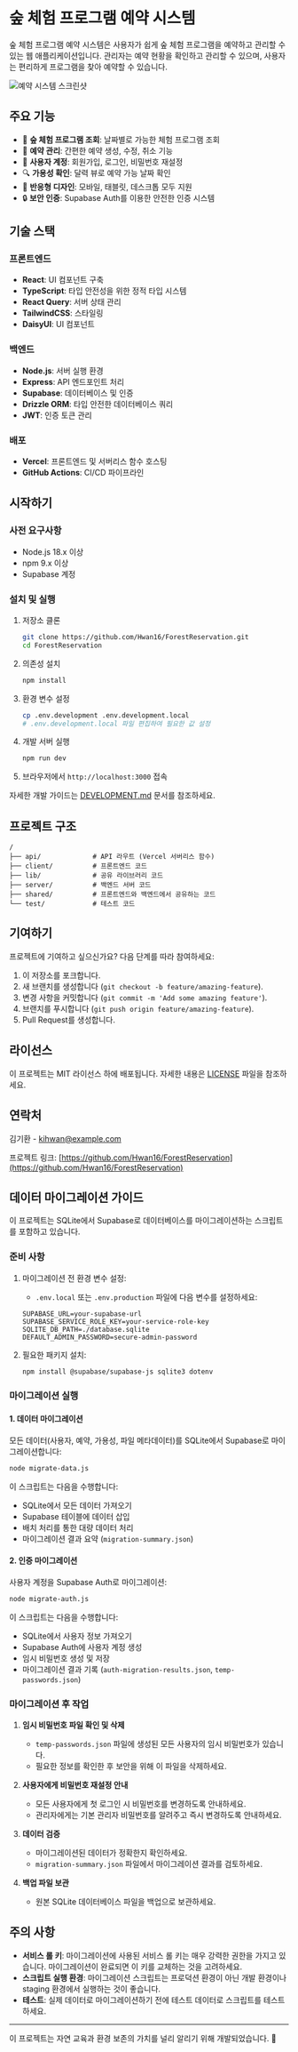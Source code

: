 # 숲 체험 프로그램 예약 시스템

숲 체험 프로그램 예약 시스템은 사용자가 쉽게 숲 체험 프로그램을 예약하고 관리할 수 있는 웹 애플리케이션입니다. 관리자는 예약 현황을 확인하고 관리할 수 있으며, 사용자는 편리하게 프로그램을 찾아 예약할 수 있습니다.

![예약 시스템 스크린샷](client/public/screenshot.png)

## 주요 기능

- 🌳 **숲 체험 프로그램 조회**: 날짜별로 가능한 체험 프로그램 조회
- 📅 **예약 관리**: 간편한 예약 생성, 수정, 취소 기능
- 👤 **사용자 계정**: 회원가입, 로그인, 비밀번호 재설정
- 🔍 **가용성 확인**: 달력 뷰로 예약 가능 날짜 확인
- 📱 **반응형 디자인**: 모바일, 태블릿, 데스크톱 모두 지원
- 🔒 **보안 인증**: Supabase Auth를 이용한 안전한 인증 시스템

## 기술 스택

### 프론트엔드
- **React**: UI 컴포넌트 구축
- **TypeScript**: 타입 안전성을 위한 정적 타입 시스템
- **React Query**: 서버 상태 관리
- **TailwindCSS**: 스타일링
- **DaisyUI**: UI 컴포넌트

### 백엔드
- **Node.js**: 서버 실행 환경
- **Express**: API 엔드포인트 처리
- **Supabase**: 데이터베이스 및 인증
- **Drizzle ORM**: 타입 안전한 데이터베이스 쿼리
- **JWT**: 인증 토큰 관리

### 배포
- **Vercel**: 프론트엔드 및 서버리스 함수 호스팅
- **GitHub Actions**: CI/CD 파이프라인

## 시작하기

### 사전 요구사항

- Node.js 18.x 이상
- npm 9.x 이상
- Supabase 계정

### 설치 및 실행

1. 저장소 클론
   ```bash
   git clone https://github.com/Hwan16/ForestReservation.git
   cd ForestReservation
   ```

2. 의존성 설치
   ```bash
   npm install
   ```

3. 환경 변수 설정
   ```bash
   cp .env.development .env.development.local
   # .env.development.local 파일 편집하여 필요한 값 설정
   ```

4. 개발 서버 실행
   ```bash
   npm run dev
   ```

5. 브라우저에서 `http://localhost:3000` 접속

자세한 개발 가이드는 [DEVELOPMENT.md](DEVELOPMENT.md) 문서를 참조하세요.

## 프로젝트 구조

```
/
├── api/             # API 라우트 (Vercel 서버리스 함수)
├── client/          # 프론트엔드 코드
├── lib/             # 공유 라이브러리 코드
├── server/          # 백엔드 서버 코드
├── shared/          # 프론트엔드와 백엔드에서 공유하는 코드
└── test/            # 테스트 코드
```

## 기여하기

프로젝트에 기여하고 싶으신가요? 다음 단계를 따라 참여하세요:

1. 이 저장소를 포크합니다.
2. 새 브랜치를 생성합니다 (`git checkout -b feature/amazing-feature`).
3. 변경 사항을 커밋합니다 (`git commit -m 'Add some amazing feature'`).
4. 브랜치를 푸시합니다 (`git push origin feature/amazing-feature`).
5. Pull Request를 생성합니다.

## 라이선스

이 프로젝트는 MIT 라이선스 하에 배포됩니다. 자세한 내용은 [LICENSE](LICENSE) 파일을 참조하세요.

## 연락처

김기환 - [kihwan@example.com](mailto:kihwan@example.com)

프로젝트 링크: [https://github.com/Hwan16/ForestReservation](https://github.com/Hwan16/ForestReservation)

## 데이터 마이그레이션 가이드

이 프로젝트는 SQLite에서 Supabase로 데이터베이스를 마이그레이션하는 스크립트를 포함하고 있습니다.

### 준비 사항

1. 마이그레이션 전 환경 변수 설정:
   - `.env.local` 또는 `.env.production` 파일에 다음 변수를 설정하세요:
   ```
   SUPABASE_URL=your-supabase-url
   SUPABASE_SERVICE_ROLE_KEY=your-service-role-key
   SQLITE_DB_PATH=./database.sqlite
   DEFAULT_ADMIN_PASSWORD=secure-admin-password
   ```

2. 필요한 패키지 설치:
   ```bash
   npm install @supabase/supabase-js sqlite3 dotenv
   ```

### 마이그레이션 실행

#### 1. 데이터 마이그레이션

모든 데이터(사용자, 예약, 가용성, 파일 메타데이터)를 SQLite에서 Supabase로 마이그레이션합니다:

```bash
node migrate-data.js
```

이 스크립트는 다음을 수행합니다:
- SQLite에서 모든 데이터 가져오기
- Supabase 테이블에 데이터 삽입
- 배치 처리를 통한 대량 데이터 처리
- 마이그레이션 결과 요약 (`migration-summary.json`)

#### 2. 인증 마이그레이션

사용자 계정을 Supabase Auth로 마이그레이션:

```bash
node migrate-auth.js
```

이 스크립트는 다음을 수행합니다:
- SQLite에서 사용자 정보 가져오기
- Supabase Auth에 사용자 계정 생성
- 임시 비밀번호 생성 및 저장
- 마이그레이션 결과 기록 (`auth-migration-results.json`, `temp-passwords.json`)

### 마이그레이션 후 작업

1. **임시 비밀번호 파일 확인 및 삭제**
   - `temp-passwords.json` 파일에 생성된 모든 사용자의 임시 비밀번호가 있습니다.
   - 필요한 정보를 확인한 후 보안을 위해 이 파일을 삭제하세요.

2. **사용자에게 비밀번호 재설정 안내**
   - 모든 사용자에게 첫 로그인 시 비밀번호를 변경하도록 안내하세요.
   - 관리자에게는 기본 관리자 비밀번호를 알려주고 즉시 변경하도록 안내하세요.

3. **데이터 검증**
   - 마이그레이션된 데이터가 정확한지 확인하세요.
   - `migration-summary.json` 파일에서 마이그레이션 결과를 검토하세요.

4. **백업 파일 보관**
   - 원본 SQLite 데이터베이스 파일을 백업으로 보관하세요.

## 주의 사항

- **서비스 롤 키**: 마이그레이션에 사용된 서비스 롤 키는 매우 강력한 권한을 가지고 있습니다. 마이그레이션이 완료되면 이 키를 교체하는 것을 고려하세요.
- **스크립트 실행 환경**: 마이그레이션 스크립트는 프로덕션 환경이 아닌 개발 환경이나 staging 환경에서 실행하는 것이 좋습니다.
- **테스트**: 실제 데이터로 마이그레이션하기 전에 테스트 데이터로 스크립트를 테스트하세요.

---

이 프로젝트는 자연 교육과 환경 보존의 가치를 널리 알리기 위해 개발되었습니다. 🌲 